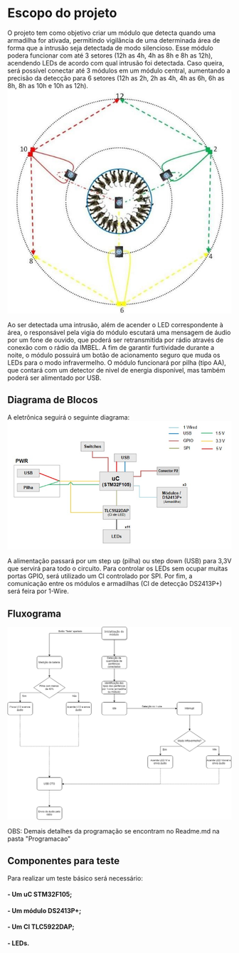 # Escopo do projeto
O projeto tem como objetivo criar um módulo que detecta quando uma armadilha for ativada, permitindo vigilância de uma determinada área de forma que a intrusão seja detectada de modo silencioso.
Esse módulo podera funcionar com até 3 setores (12h as 4h, 4h as 8h e 8h as 12h), acendendo LEDs de acordo com qual intrusão foi detectada.
Caso queira, será possível conectar até 3 módulos em um módulo central, aumentando a precisão da detecção para 6 setores (12h as 2h, 2h as 4h, 4h as 6h, 6h as 8h, 8h as 10h e 10h as 12h).
![Alarme](Alarme.png)

Ao ser detectada uma intrusão, além de acender o LED correspondente à área, o responsável pela vigia do módulo escutará uma mensagem de áudio por um fone de ouvido, que poderá ser retransmitida por rádio através de conexão com o rádio da IMBEL.
A fim de garantir furtividade durante a noite, o módulo possuirá um botão de acionamento seguro que muda os LEDs para o modo infravermelho.
O módulo funcionará por pilha (tipo AA), que contará com um detector de nivel de energia disponível, mas também poderá ser alimentado por USB.

## Diagrama de Blocos
A eletrônica seguirá o seguinte diagrama:
![Diagrama](Diagrama.jpg)

A alimentação passará por um step up (pilha) ou step down (USB) para 3,3V que servirá para todo o circuito.
Para controlar os LEDs sem ocupar muitas portas GPIO, será utilizado um CI controlado por SPI.
Por fim, a comunicação entre os módulos e armadilhas (CI de detecção DS2413P+) será feira por 1-Wire.

## Fluxograma

![Fluxograma](Fluxograma_Zimmermann.png)

OBS: Demais detalhes da programação se encontram no Readme.md na pasta "Programacao"
## Componentes para teste
Para realizar um teste básico será necessário:
#### - Um uC STM32F105;
#### - Um módulo DS2413P+;
#### - Um CI TLC5922DAP;
#### - LEDs.
